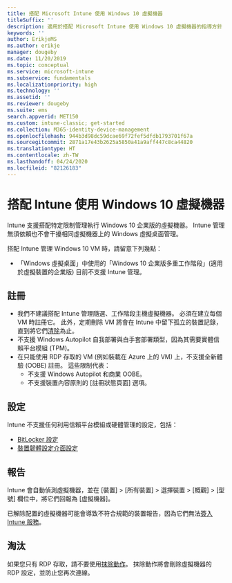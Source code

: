 ```yaml
---
title: 搭配 Microsoft Intune 使用 Windows 10 虛擬機器
titleSuffix: ''
description: 適用於搭配 Microsoft Intune 使用 Windows 10 虛擬機器的指導方針
keywords: ''
author: ErikjeMS
ms.author: erikje
manager: dougeby
ms.date: 11/20/2019
ms.topic: conceptual
ms.service: microsoft-intune
ms.subservice: fundamentals
ms.localizationpriority: high
ms.technology: ''
ms.assetid: ''
ms.reviewer: dougeby
ms.suite: ems
search.appverid: MET150
ms.custom: intune-classic; get-started
ms.collection: M365-identity-device-management
ms.openlocfilehash: 944b3d98dc59dcae69f72fef5dfdb1793701f67a
ms.sourcegitcommit: 2871a17e43b2625a5850a41a9aff447c8ca44820
ms.translationtype: HT
ms.contentlocale: zh-TW
ms.lasthandoff: 04/24/2020
ms.locfileid: "82126183"
---
```

# <a name="using-windows-10-virtual-machines-with-intune"></a>搭配 Intune 使用 Windows 10 虛擬機器

Intune 支援搭配特定限制管理執行 Windows 10 企業版的虛擬機器。 Intune 管理無須依賴也不會干擾相同虛擬機器上的 Windows 虛擬桌面管理。

搭配 Intune 管理 Windows 10 VM 時，請留意下列幾點：

- 「Windows 虛擬桌面」中使用的「Windows 10 企業版多重工作階段」(適用於虛擬裝置的企業版) 目前不支援 Intune 管理。

## <a name="enrollment"></a>註冊
- 我們不建議搭配 Intune 管理隨選、工作階段主機虛擬機器。 必須在建立每個 VM 時註冊它。 此外，定期刪除 VM 將會在 Intune 中留下孤立的裝置記錄，直到將它們[清除](../remote-actions/devices-wipe.md#automatically-delete-devices-with-cleanup-rules)為止。 
- 不支援 Windows Autopilot 自我部署與白手套部署類型，因為其需要實體信賴平台模組 (TPM)。 
- 在只能使用 RDP 存取的 VM (例如裝載在 Azure 上的 VM) 上，不支援全新體驗 (OOBE) 註冊。 這些限制代表：
    - 不支援 Windows Autopilot 和商業 OOBE。
    - 不支援裝置內容原則的 [註冊狀態頁面] 選項。


## <a name="configuration"></a>設定
Intune 不支援任何利用信賴平台模組或硬體管理的設定，包括：
- [BitLocker 設定](../configuration/device-profiles.md#endpoint-protection)
- [裝置韌體設定介面設定](../configuration/device-profiles.md#device-firmware-configuration-interface)

## <a name="reporting"></a>報告
Intune 會自動偵測虛擬機器，並在 [裝置]   > [所有裝置]  > 選擇裝置 > [概觀]   > [型號]  欄位中，將它們回報為 [虛擬機器]。 

已解除配置的虛擬機器可能會導致不符合規範的裝置報告，因為它們無法[簽入 Intune 服務](../configuration/device-profile-troubleshoot.md#how-long-does-it-take-for-devices-to-get-a-policy-profile-or-app-after-they-are-assigned)。

## <a name="retirement"></a>淘汰
如果您只有 RDP 存取，請不要使用[抹除動作](../remote-actions/devices-wipe.md#wipe)。 抹除動作將會刪除虛擬機器的 RDP 設定，並防止您再次連線。


